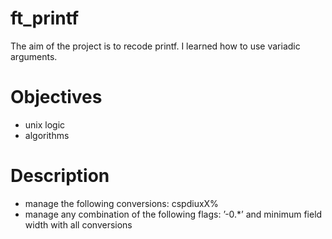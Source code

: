 # ft_printf
The aim of the project is to recode printf. I learned how to use variadic arguments.

# Objectives

- unix logic  
- algorithms

# Description
- manage the following conversions: cspdiuxX%
- manage any combination of the following flags: ’-0.*’ and minimum field width with all conversions
